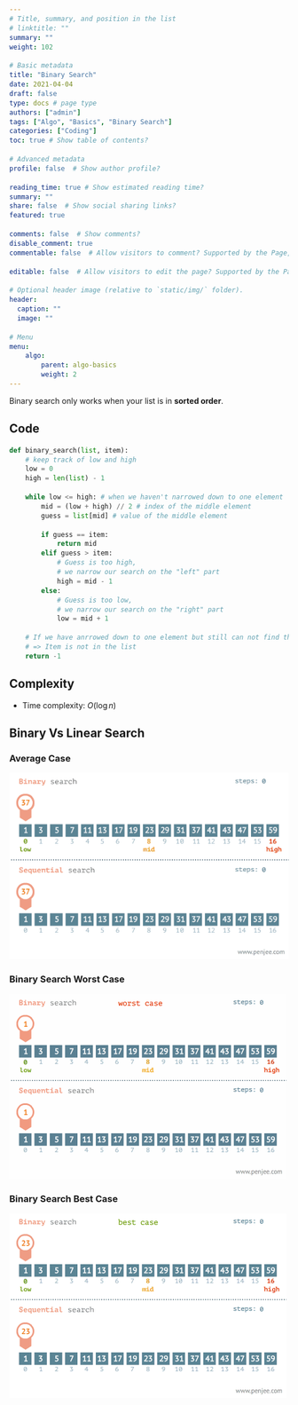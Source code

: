 ```yaml
---
# Title, summary, and position in the list
# linktitle: ""
summary: ""
weight: 102

# Basic metadata
title: "Binary Search"
date: 2021-04-04
draft: false
type: docs # page type
authors: ["admin"]
tags: ["Algo", "Basics", "Binary Search"]
categories: ["Coding"]
toc: true # Show table of contents?

# Advanced metadata
profile: false  # Show author profile?

reading_time: true # Show estimated reading time?
summary: ""
share: false  # Show social sharing links?
featured: true

comments: false  # Show comments?
disable_comment: true
commentable: false  # Allow visitors to comment? Supported by the Page, Post, and Docs content types.

editable: false  # Allow visitors to edit the page? Supported by the Page, Post, and Docs content types.

# Optional header image (relative to `static/img/` folder).
header:
  caption: ""
  image: ""

# Menu
menu: 
    algo:
        parent: algo-basics
        weight: 2
---
```


Binary search only works when your list is in **sorted order**.

## Code

```python
def binary_search(list, item):
    # keep track of low and high
    low = 0
    high = len(list) - 1

    while low <= high: # when we haven't narrowed down to one element
        mid = (low + high) // 2 # index of the middle element
        guess = list[mid] # value of the middle element

        if guess == item: 
            return mid
        elif guess > item: 
            # Guess is too high,
            # we narrow our search on the "left" part
            high = mid - 1
        else:
            # Guess is too low,
            # we narrow our search on the "right" part
            low = mid + 1

    # If we have anrrowed down to one element but still can not find the item
    # => Item is not in the list 
    return -1
```

## Complexity

- Time complexity: $O(\log n)$

## Binary Vs Linear Search

### Average Case

![Binary vs Linear Search Linear Search](https://raw.githubusercontent.com/EckoTan0804/upic-repo/master/uPic/binary-and-linear-search-animations.gif)

### Binary Search Worst Case

![linear-vs-binary-search-worst-case](https://raw.githubusercontent.com/EckoTan0804/upic-repo/master/uPic/linear-vs-binary-search-worst-case.gif)

### Binary Search Best Case

![linear-vs-binary-search-best-case](https://raw.githubusercontent.com/EckoTan0804/upic-repo/master/uPic/linear-vs-binary-search-best-case.gif)